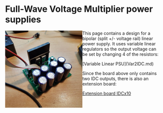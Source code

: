 # Full-Wave Voltage Multiplier power supplies

<img src="AdjustablePSU/doc/AdjustablePSU_Assembled.jpg" align="left" height="250" width="250" >

This page contains a design for a bipolar (split +/- voltage rail) linear power supply. It uses variable linear regulators so the output voltage can be set by changing 4 of the resistors:

<P>
[Variable Linear PSU](Var2IDC.md)

Since the board above only contains two IDC outputs, there is also an extension board:

[Extension board IDCx10](Ext10IDC.md)
</P>

